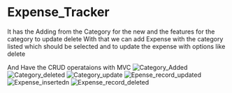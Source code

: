 # Expense_Tracker

It has the Adding from the Category for the new and the features for the category to update delete
With that we can add Expense with the category listed which should be selected and to update the expense with options like delete


And Have the CRUD operataions with MVC
![Category_Added](https://user-images.githubusercontent.com/79348651/212407395-dc6d0d03-89ba-448d-94c5-4e2d2b2af4fd.png)
![Category_deleted](https://user-images.githubusercontent.com/79348651/212407405-d355c1dc-c09c-4007-a858-90b7e1fbfea8.png)
![Category_update](https://user-images.githubusercontent.com/79348651/212407412-30eacedc-586b-4964-bd41-adfc8c750aa7.png)
![Epense_record_updated](https://user-images.githubusercontent.com/79348651/212407416-1a92b7f2-7e2c-499e-a874-b9c0818f40fb.png)
![Expense_insertedn](https://user-images.githubusercontent.com/79348651/212407425-55172b96-be57-4eaf-9f95-138b0c7d66a1.png)
![Expense_record_deleted](https://user-images.githubusercontent.com/79348651/212407439-fbdf48c2-44f6-4756-98da-21b802de8685.png)

